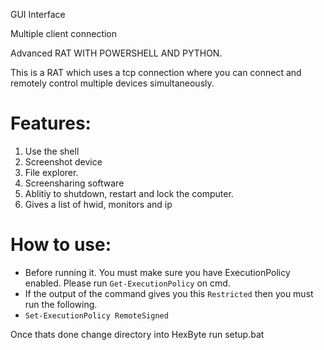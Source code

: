 GUI Interface

Multiple client connection

Advanced RAT WITH POWERSHELL AND PYTHON.

This is a RAT which uses a tcp connection where you can connect and remotely control multiple devices simultaneously.

# Features:
1. Use the shell
2. Screenshot device
3. File explorer.
4. Screensharing software
5. Ablitiy to shutdown, restart and lock the computer.
6. Gives a list of hwid, monitors and ip

# How to use:

- Before running it. You must make sure you have ExecutionPolicy enabled. Please run `Get-ExecutionPolicy` on cmd.
- If the output of the command gives you this `Restricted` then you must run the following.
- `Set-ExecutionPolicy RemoteSigned`

Once thats done change directory into HexByte run setup.bat